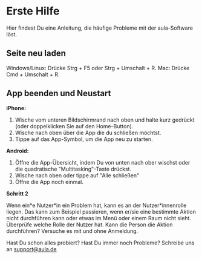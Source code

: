 # Erste Hilfe
Hier findest Du eine Anleitung, die häufige Probleme mit der aula-Software löst.

## Seite neu laden

Windows/Linux: Drücke Strg + F5 oder Strg + Umschalt + R.
Mac: Drücke Cmd + Umschalt + R.

## App beenden und Neustart
**iPhone:**

1. Wische vom unteren Bildschirmrand nach oben und halte kurz gedrückt (oder doppelklicken Sie auf den Home-Button).
2. Wische nach oben über die App die du schließen möchtst.
3. Tippe auf das App-Symbol, um die App neu zu starten.

**Android:** 

1. Öffne die App-Übersicht, indem Du von unten nach ober wischst oder die quadratische "Multitasking"-Taste drückst.
2. Wische nach oben oder tippe auf "Alle schließen"
3. Öffne die App noch einmal.

**Schritt 2**

Wenn ein\*e Nutzer\*in ein Problem hat, kann es an der Nutzer\*innenrolle liegen. Das kann zum Beispiel passieren, wenn er/sie eine bestimmte Aktion nicht durchführen kann oder etwas im Menü oder einem Raum nicht sieht.
Überprüfe welche Rolle der Nutzer hat. Kann die Person die Aktion durchführen?
Versuche es mit und ohne Anmeldung.

Hast Du schon alles probiert? Hast Du immer noch Probleme? Schreibe uns an [support@aula.de](mailto:support@aula.de)